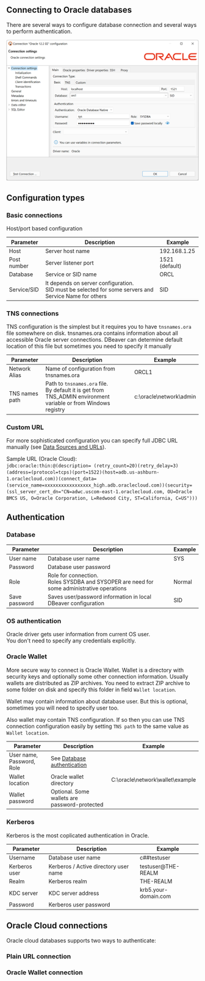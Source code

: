 ## Connecting to Oracle databases

There are several ways to configure database connection and several ways to perform authentication.

![](images/database/oracle/connection-page.png)

## Configuration types 

### Basic connections

Host/port based configuration

Parameter | Description | Example
----|-----|----
Host | Server host name | 192.168.1.25
Post number | Server listener port | 1521 (default)
Database | Service or SID name | ORCL
Service/SID | It depends on server configuration.<br/>SID must be selected for some servers and Service Name for others | SID

### TNS connections

TNS configuration is the simplest but it requires you to have `tnsnames.ora` file somewhere on disk.
tnsnames.ora contains information about all accessible Oracle server connections.
DBeaver can determine default location of this file but sometimes you need to specify it manually

Parameter | Description | Example
----|-----|----
Network Alias | Name of configuration from tnsnames.ora | ORCL1
TNS names path | Path to `tnsnames.ora` file.<br/> By default it is get from TNS_ADMIN environment variable or from Windows registry | c:\oracle\network\admin

### Custom URL

For more sophisticated configuration you can specify full JDBC URL manually (see [Data Sources and URLs](https://docs.oracle.com/database/121/JJDBC/urls.htm#JJDBC28270)). 

Sample URL (Oracle Cloud):  
`jdbc:oracle:thin:@(description= (retry_count=20)(retry_delay=3)(address=(protocol=tcps)(port=1522)(host=adb.us-ashburn-1.oraclecloud.com))(connect_data=(service_name=xxxxxxxxxxxxxxxxx_high.adb.oraclecloud.com))(security=(ssl_server_cert_dn="CN=adwc.uscom-east-1.oraclecloud.com, OU=Oracle BMCS US, O=Oracle Corporation, L=Redwood City, ST=California, C=US")))`

## Authentication

### Database

Parameter | Description | Example
----|-----|----
User name| Database user name | SYS
Password | Database user password | 
Role | Role for connection.<br/>Roles SYSDBA and SYSOPER are need for some administrative operations | Normal
Save password | Saves user/password information in local DBeaver configuration | SID

### OS authentication

Oracle driver gets user information from current OS user.  
You don't need to specify any credentials explicitly.

### Oracle Wallet

More secure way to connect is Oracle Wallet. Wallet is a directory with security keys and optionally some other connection information.
Usually wallets are distributed as ZIP archives. You need to extract ZIP archive to some folder on disk and specify this folder in field `Wallet location`.

Wallet may contain information about database user. But this is optional, sometimes you will need to specify user too.

Also wallet may contain TNS configuration. If so then you can use TNS connection configuration easily by setting `TNS path` to the same value as `Wallet location`.

Parameter | Description | Example
----|-----|----
User name, Password, Role| See <a href="#database">Database authentication</a> | 
Wallet location | Oracle wallet directory | C:\oracle\network\wallet\example
Wallet password | Optional. Some wallets are password-protected


### Kerberos

Kerberos is the most coplicated authentication in Oracle.

Parameter | Description | Example
----|-----|----
Username | Database user name | c##testuser
Kerberos user | Kerberos / Active directory user name | testuser@THE-REALM
Realm | Kerberos realm | THE-REALM
KDC server | KDC server address | krb5.your-domain.com
Password | Kerberos user password | 


## Oracle Cloud connections

Oracle cloud databases supports two ways to authenticate:
### Plain URL connection

### Oracle Wallet connection


